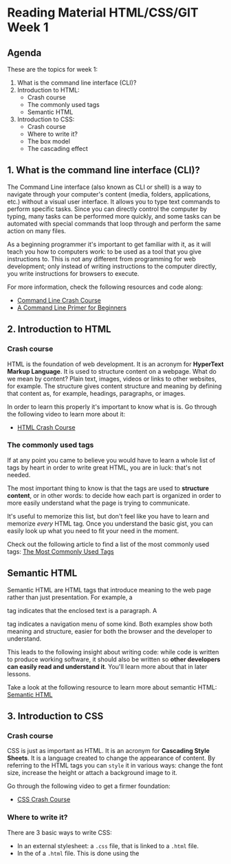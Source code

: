 # Reading Material HTML/CSS/GIT Week 1

## Agenda

These are the topics for week 1:

1. What is the command line interface (CLI)?
2. Introduction to HTML:
   - Crash course
   - The commonly used tags
   - Semantic HTML
3. Introduction to CSS:
   - Crash course
   - Where to write it?
   - The box model
   - The cascading effect

## 1. What is the command line interface (CLI)?

The Command Line interface (also known as CLI or shell) is a way to navigate through your computer's content (media, folders, applications, etc.) without a visual user interface. It allows you to type text commands to perform specific tasks. Since you can directly control the computer by typing, many tasks can be performed more quickly, and some tasks can be automated with special commands that loop through and perform the same action on many files.

As a beginning programmer it's important to get familiar with it, as it will teach you how to computers work: to be used as a tool that you give instructions to. This is not any different from programming for web development; only instead of writing instructions to the computer directly, you write instructions for browsers to execute.

For more information, check the following resources and code along:

- [Command Line Crash Course](https://www.youtube.com/watch?v=yz7nYlnXLfE)
- [A Command Line Primer for Beginners](https://lifehacker.com/a-command-line-primer-for-beginners-5633909)

## 2. Introduction to HTML

### Crash course

HTML is the foundation of web development. It is an acronym for **HyperText Markup Language**. It is used to structure content on a webpage. What do we mean by content? Plain text, images, videos or links to other websites, for example. The structure gives content structure and meaning by defining that content as, for example, headings, paragraphs, or images.

In order to learn this properly it's important to know what is is. Go through the following video to learn more about it:

- [HTML Crash Course](https://www.youtube.com/watch?v=UB1O30fR-EE)

### The commonly used tags

If at any point you came to believe you would have to learn a whole list of tags by heart in order to write great HTML, you are in luck: that's not needed.

The most important thing to know is that the tags are used to **structure content**, or in other words: to decide how each part is organized in order to more easily understand what the page is trying to communicate.

It's useful to memorize this list, but don't feel like you have to learn and memorize _every_ HTML tag. Once you understand the basic gist, you can easily look up what you need to fit your need in the moment.

Check out the following article to find a list of the most commonly used tags: [The Most Commonly Used Tags](https://www.geeksforgeeks.org/most-commonly-used-tags-in-html/)

## Semantic HTML

Semantic HTML are HTML tags that introduce meaning to the web page rather than just presentation. For example, a <p> tag indicates that the enclosed text is a paragraph. A <nav> tag indicates a navigation menu of some kind. Both examples show both meaning and structure, easier for both the browser and the developer to understand.

This leads to the following insight about writing code: while code is written to produce working software, it should also be written so **other developers can easily read and understand it**. You'll learn more about that in later lessons.

Take a look at the following resource to learn more about semantic HTML: [Semantic HTML](https://internetingishard.com/html-and-css/semantic-html/)

## 3. Introduction to CSS

### Crash course

CSS is just as important as HTML. It is an acronym for **Cascading Style Sheets**. It is a language created to change the appearance of content. By referring to the HTML tags you can `style` it in various ways: change the font size, increase the height or attach a background image to it.

Go through the following video to get a firmer foundation:

- [CSS Crash Course](https://www.youtube.com/watch?v=yfoY53QXEnI)

### Where to write it?

There are 3 basic ways to write CSS:

- In an external stylesheet: a `.css` file, that is linked to a `.html` file.
- In the <head> of a `.html` file. This is done using the <style> tag.
- As part of the attribute `style` inside any HTML tag.

As a rule, you want to write your CSS in separate `.css` files. This is because you want to make sure **every file has a single purpose**: an HTML file should only contain the content and structure of a page, while a stylesheet should only contain styling rules that apply to a page.

### The box model

"In CSS, everything is a box". This phrase summarizes a central concept in HTML/CSS: the box model. When building a web page each element can be considered a box that has the following properties: `margins`, `borders`, `paddings` and `content`. Starting from the first element within the <body>, everything that comes after will be pushed down (thanks to these 4 properties).

Watch the following video to [learn more](https://www.youtube.com/watch?v=rIO5326FgPE).
Read the following article to [learn more](https://learn.shayhowe.com/html-css/opening-the-box-model/).

### The cascading effect

The first C in CSS stands for Cascading and it's crucial to learning how to use CSS correctly. Essentially, it means that it matters
(1) **in which order** and
(2) **how specific**
you write CSS rules.

Read the following articles to learn about it:

- [The "C" in CSS](https://css-tricks.com/the-c-in-css-the-cascade/).
- [How CSS works: understanding the cascade](https://blog.logrocket.com/how-css-works-understanding-the-cascade-d181cd89a4d8)

## Finished?

Are you finished with going through the materials? Nice job!!! If you feel ready to get practical, click [here](./MAKEME.md).
